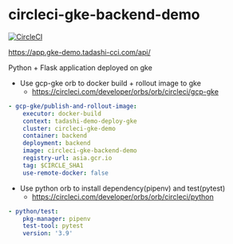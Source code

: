 # circleci-gke-backend-demo

[![CircleCI](https://circleci.com/gh/japac-demo/circleci-gke-backend-demo/tree/master.svg?style=svg&circle-token=ae6951818e9642e0ecec1d6840e0759d9bc5ff6a)](https://circleci.com/gh/japac-demo/circleci-gke-backend-demo/tree/master)

https://app.gke-demo.tadashi-cci.com/api/

Python + Flask application deployed on gke

* Use gcp-gke orb to docker build + rollout image to gke
    * https://circleci.com/developer/orbs/orb/circleci/gcp-gke
```yaml
- gcp-gke/publish-and-rollout-image:
    executor: docker-build
    context: tadashi-demo-deploy-gke
    cluster: circleci-gke-demo
    container: backend
    deployment: backend
    image: circleci-gke-backend-demo
    registry-url: asia.gcr.io
    tag: $CIRCLE_SHA1
    use-remote-docker: false
```

* Use python orb to install dependency(pipenv) and test(pytest)
    * https://circleci.com/developer/orbs/orb/circleci/python
```yaml
- python/test:
    pkg-manager: pipenv
    test-tool: pytest
    version: '3.9'
```
